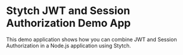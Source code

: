# Stytch JWT and Session Authorization Demo App

This demo application shows how you can combine JWT and Session Authorization in a Node.js application using Stytch.
